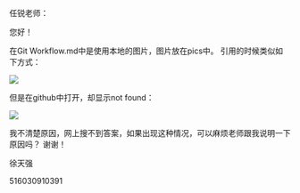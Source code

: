 任锐老师：

您好！

在Git Workflow.md中是使用本地的图片，图片放在pics中。
引用的时候类似如下方式：

 ![](/pics/22.png)

但是在github中打开，却显示not found：

 ![](/pics/23.png)

我不清楚原因，网上搜不到答案，如果出现这种情况，可以麻烦老师跟我说明一下原因吗？ 谢谢！

徐天强

516030910391
